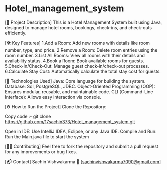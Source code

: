 # Hotel_management_system

[📄 Project Description]
This is a Hotel Management System built using Java, designed to manage hotel rooms, bookings, check-ins, and check-outs efficiently.

[🛠️ Key Features] 
1.Add a Room: Add new rooms with details like room number, type, and price.
2.Remove a Room: Delete room entries using the room number.
3.List All Rooms: View all rooms with their details and availability status.
4.Book a Room: Book available rooms for guests.
5.Check-In/Check-Out: Manage guest check-in/check-out processes.
6.Calculate Stay Cost: Automatically calculate the total stay cost for guests.

[🚀 Technologies Used]
Java: Core language for building the system.
Database: Sql, PostgreSQL, JDBC.
Object-Oriented Programming (OOP): Ensures modular, reusable, and maintainable code.
CLI (Command-Line Interface): Allows easy interaction via console.

[⚙️ How to Run the Project]
Clone the Repository:

Copy code :- git clone https://github.com/17sachin373/Hotel_management_system.git

Open in IDE: Use IntelliJ IDEA, Eclipse, or any Java IDE.
Compile and Run: Run the Main.java file to start the system

[🧑‍💻 Contributing]
Feel free to fork the repository and submit a pull request for any improvements or bug fixes.

[📬 Contact]
Sachin Vishwakarma
📧 [sachinvishwakarma7090@gmail.com]
